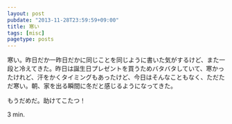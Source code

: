 ```yaml
---
layout: post
pubdate: "2013-11-28T23:59:59+09:00"
title: 寒い
tags: [misc]
pagetype: posts
---
```

寒い。昨日だか一昨日だかに同じことを同じように書いた気がするけど、また一段と冷えてきた。昨日は誕生日プレゼントを買うためバタバタしていて、寒かったけれど、汗をかくタイミングもあったけど、今日はそんなこともなく、ただただ寒い。朝、家を出る瞬間に冬だと感じるようになってきた。

もうだめだ。助けてこたつ！

3 min.

